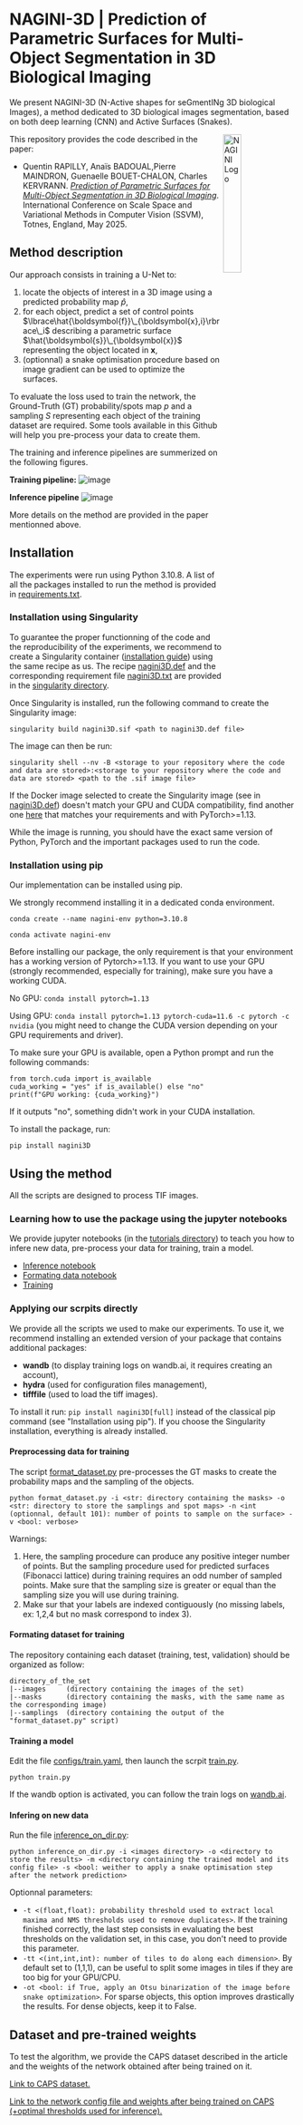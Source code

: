 # NAGINI-3D | Prediction of Parametric Surfaces for Multi-Object Segmentation in 3D Biological Imaging

We present NAGINI-3D (N-Active shapes for seGmentINg 3D biological Images), a method dedicated to 3D biological images segmentation, based on both deep learning (CNN) and Active Surfaces (Snakes).

<img src="https://github.com/QuentinRapilly/NAGINI-3D/blob/main/images/logo/nagini.png" title="NAGINI Logo" width="25%" align="right">

This repository provides the code described in the paper:
- Quentin RAPILLY, Anaïs BADOUAL,Pierre MAINDRON, Guenaelle BOUET-CHALON, Charles KERVRANN.
[*Prediction of Parametric Surfaces for Multi-Object Segmentation in 3D Biological Imaging*](https://hal.science/hal-04978619).
International Conference on Scale Space and Variational Methods in Computer Vision (SSVM), Totnes, England, May 2025.

## Method description

Our approach consists in training a U-Net to:
1. locate the objects of interest in a 3D image using a predicted probability map $\hat{p}$,
2. for each object, predict a set of control points $\lbrace\hat{\boldsymbol{f}}\_{\boldsymbol{x},i}\rbrace\_i$ describing a parametric surface $\hat{\boldsymbol{s}}\_{\boldsymbol{x}}$ representing the object located in $\boldsymbol{x}$,
3. (optionnal) a snake optimisation procedure based on image gradient can be used to optimize the surfaces.

To evaluate the loss used to train the network, the Ground-Truth (GT) probability/spots map $p$ and a sampling $S$ representing each object of the training dataset are required. Some tools available in this Github will help you pre-process your data to create them.

The training and inference pipelines are summerized on the following figures.

**Training pipeline:**
![image](images/pipeline/training.png)

**Inference pipeline**
![image](images/pipeline/inference.png)

More details on the method are provided in the paper mentionned above.

## Installation

The experiments were run using Python 3.10.8. A list of all the packages installed to run the method is provided in [requirements.txt](requirements.txt).

### Installation using Singularity

To guarantee the proper functionning of the code and the reproducibility of the experiments, we recommend to create a Singularity container ([installation guide](https://docs.sylabs.io/guides/2.6/user-guide/installation.html)) using the same recipe as us. The recipe [nagini3D.def](singularity/nagini3D.def) and the corresponding requirement file [nagini3D.txt](singularity/nagini3D.txt) are provided in the [singularity directory](singularity).

Once Singularity is installed, run the following command to create the Singularity image:

`singularity build nagini3D.sif <path to nagini3D.def file>`

The image can then be run:

`singularity shell --nv -B <storage to your repository where the code and data are stored>:<storage to your repository where the code and data are stored> <path to the .sif image file>`

If the Docker image selected to create the Singularity image (see in [nagini3D.def](singularity/nagini3D.def)) doesn't match your GPU and CUDA compatibility, find another one [here](https://hub.docker.com/r/pytorch/pytorch/tags) that matches your requirements and with PyTorch>=1.13.

While the image is running, you should have the exact same version of Python, PyTorch and the important packages used to run the code.

### Installation using pip

Our implementation can be installed using pip.

We strongly recommend installing it in a dedicated conda environment.

`conda create --name nagini-env python=3.10.8`

`conda activate nagini-env`

Before installing our package, the only requirement is that your environment has a working version of Pytorch>=1.13.
If you want to use your GPU (strongly recommended, especially for training), make sure you have a working CUDA.

No GPU: `conda install pytorch=1.13`

Using GPU: `conda install pytorch=1.13 pytorch-cuda=11.6 -c pytorch -c nvidia` (you might need to change the CUDA version depending on your GPU requirements and driver).

To make sure your GPU is available, open a Python prompt and run the following commands:

```
from torch.cuda import is_available
cuda_working = "yes" if is_available() else "no"
print(f"GPU working: {cuda_working}")
```

If it outputs "no", something didn't work in your CUDA installation.

To install the package, run:

`pip install nagini3D`

## Using the method

All the scripts are designed to process TIF images.

### Learning how to use the package using the jupyter notebooks

We provide jupyter notebooks (in the [tutorials directory](/tutorials/)) to teach you how to infere new data, pre-process your data for training, train a model.

- [Inference notebook](/tutorials/inference.ipynb)
- [Formating data notebook](/tutorials/format_data.ipynb)
- [Training](/tutorials/training.ipynb)

### Applying our scrpits directly

We provide all the scripts we used to make our experiments. To use it, we recommend installing an extended version of your package that contains additional packages:

- **wandb** (to display training logs on wandb.ai, it requires creating an account),
- **hydra** (used for configuration files management),
- **tifffile** (used to load the tiff images).

To install it run: `pip install nagini3D[full]` instead of the classical pip command (see "Installation using pip"). If you choose the Singularity installation, everything is already installed.

#### Preprocessing data for training

The script [format_dataset.py](format_dataset.py) pre-processes the GT masks to create the probability maps and the sampling of the objects.

`python format_dataset.py -i <str: directory containing the masks> -o <str: directory to store the samplings and spot maps> -n <int (optionnal, default 101): number of points to sample on the surface> -v <bool: verbose>`

Warnings:

1. Here, the sampling procedure can produce any positive integer number of points. But the sampling procedure used for predicted surfaces (Fibonacci lattice) during training requires an odd number of sampled points. Make sure that the sampling size is greater or equal than the sampling size you will use during training.
2. Make sur that your labels are indexed contiguously (no missing labels, ex: 1,2,4 but no mask correspond to index 3).

#### Formating dataset for training

The repository containing each dataset (training, test, validation) should be organized as follow:

```
directory_of_the_set
|--images     (directory containing the images of the set)
|--masks      (directory containing the masks, with the same name as the corresponding image)
|--samplings  (directory containing the output of the "format_dataset.py" script)
```

#### Training a model

Edit the file [configs/train.yaml](configs/train.yaml), then launch the scrpit [train.py](train.py).

`python train.py`

If the wandb option is activated, you can follow the train logs on [wandb.ai](https://wandb.ai).

#### Infering on new data

Run the file [inference_on_dir.py](inference_on_dir.py):

`python inference_on_dir.py -i <images directory> -o <directory to store the results> -m <directory containing the trained model and its config file> -s <bool: weither to apply a snake optimisation step after the network prediction>`

Optionnal parameters:

- `-t <(float,float): probability threshold used to extract local maxima and NMS thresholds used to remove duplicates>`. If the training finished correctly, the last step consists in evaluating the best thresholds on the validation set, in this case, you don't need to provide this parameter.
- `-tt <(int,int,int): number of tiles to do along each dimension>`. By default set to (1,1,1), can be useful to split some images in tiles if they are too big for your GPU/CPU.
- `-ot <bool: if True, apply an Otsu binarization of the image before snake optimization>`. For sparse objects, this option improves drastically the results. For dense objects, keep it to False.


## Dataset and pre-trained weights

To test the algorithm, we provide the CAPS dataset described in the article and the weights of the network obtained after being trained on it.

[Link to CAPS dataset.](https://zenodo.org/records/14931808?token=eyJhbGciOiJIUzUxMiJ9.eyJpZCI6IjlhYTBlMTRiLTI3YWMtNGIxNi1iNTQxLTcwNjFjMjFlYmE3YiIsImRhdGEiOnt9LCJyYW5kb20iOiI2MDdmMmQ3NzdjZWMyNDM1NTA4ZjI4OTUzYmQ3OWU3MiJ9.rJK8i6DmDl75V3fxJNIm63LeXsm0uHrOGoOc4mtiYOxBLGSAzfzfu04QlZft5eKr38c-r8exYpDE_ZqqBURldg)

[Link to the network config file and weights after being trained on CAPS (+optimal thresholds used for inference).](https://zenodo.org/records/14932135?token=eyJhbGciOiJIUzUxMiJ9.eyJpZCI6IjQ5YjY5Mzc0LWRhOWUtNGExZi05YmQ4LTMxOWI1ZWFjYTFiMCIsImRhdGEiOnt9LCJyYW5kb20iOiIzMTNhODA1ZjEzZTYwZDRjNWRhMjMzYzk4MDkxYTIwYyJ9.m8pDDXwVZarpL_sEgtrvMztJgMBaQa_VkusZTIROr-BqkyUI8WNp7MqQI22Si1OfxWNIhp8ei6SCVJFI83iWJg)
